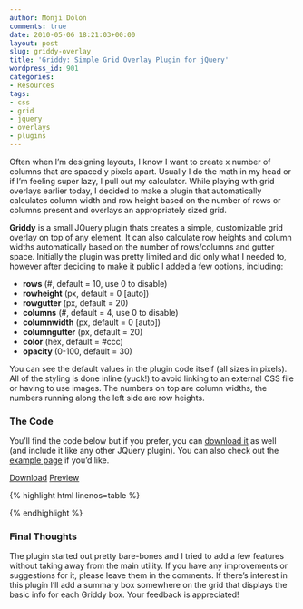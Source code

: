 ```yaml
---
author: Monji Dolon
comments: true
date: 2010-05-06 18:21:03+00:00
layout: post
slug: griddy-overlay
title: 'Griddy: Simple Grid Overlay Plugin for jQuery'
wordpress_id: 901
categories:
- Resources
tags:
- css
- grid
- jquery
- overlays
- plugins
---
```


Often when I’m designing layouts, I know I want to create x number of columns that are spaced y pixels apart. Usually I do the math in my head or if I’m feeling super lazy, I pull out my calculator. While playing with grid overlays earlier today, I decided to make a plugin that automatically calculates column width and row height based on the number of rows or columns present and overlays an appropriately sized grid.

**Griddy** is a small JQuery plugin thats creates a simple, customizable grid overlay on top of any element. It can also calculate row heights and column widths automatically based on the number of rows/columns and gutter space. Initially the plugin was pretty limited and did only what I needed to, however after deciding to make it public I added a few options, including:

* __rows__ (#, default = 10, use 0 to disable)
* __rowheight__ (px, default = 0 [auto])
* __rowgutter__ (px, default = 20)
* __columns__ (#, default = 4, use 0 to disable)
* __columnwidth__ (px, default = 0 [auto])
* __columngutter__ (px, default = 20)
* __color__ (hex, default = #ccc)
* __opacity__ (0-100, default = 30)

You can see the default values in the plugin code itself (all sizes in pixels). All of the styling is done inline (yuck!) to avoid linking to an external CSS file or having to use images. The numbers on top are column widths, the numbers running along the left side are row heights.

### The Code

You’ll find the code below but if you prefer, you can [download it](http://devgrow.com/griddy/griddy.js) as well (and include it like any other JQuery plugin). You can also check out the [example page](http://devgrow.com/griddy/) if you’d like.

<div class="download">
  <a href="http://devgrow.com/griddy/griddy.js" class="primary">Download</a>
  <a href="http://devgrow.com/griddy/" class="secondary">Preview</a>
</div>

{% highlight html linenos=table %}
<script type='text/javascript' src='http://ajax.googleapis.com/ajax/libs/jquery/1.4.1/jquery.min.js?ver=2.9.2'></script>
<script type='text/javascript'>
  $(document).ready(function(){
    $('body').griddy();
  });
  $.fn.griddy = function(options) {
    this.css('position','relative');
    var defaults = { rows: 10, rowheight: 0, rowgutter: 20, columns: 4, columnwidth: 0, columngutter: 20, color: '#ccc', opacity: 30 };
    var opts = $.extend(defaults, options); var o = $.meta ? $.extend({}, opts, $$.data()) : opts;
    var width = this.width(); var height = $(document).height();
    if(o.columnwidth == 0) o.columnwidth = Math.floor(width - ((o.columns-1)*o.columngutter))/o.columns;
    if(o.rowheight == 0) o.rowheight = Math.floor(height - ((o.rows-1)*o.rowgutter))/o.rows;
    this.prepend("<div class='griddy' style='display:none;overflow:hidden;position:absolute;left:0;top:0;width:100%;height:"+(height-20)+"px;'><div class='griddy-r' style='position:relative;width:100%;height:100%;display:block;overflow:hidden;'><div class='griddy-columns' style='position:absolute;top:0;left:0;width:100%;height:100%;'></div></div></div>");
    if(o.columns != 0){
      for ( var i = 0; i < o.columns; i++ ) { // columns
        if(i!=0) $('.griddy-r').append("<div style='width:"+o.columngutter+"px;display:inline;float:left;height:100%;'></div>");
        $('.griddy-r',this).append("<div style='width:"+o.columnwidth+"px;height:100%;display:block;float:left;text-align:center;position:relative;'><span style='background:#000;padding:5px;color:#fff;font-weight:bold;border:1px solid #fff;'>"+o.columnwidth+"px</span><div style='width:100%;height:100%;position:absolute;top:0;left:0;display:block;background:"+o.color+";opacity:"+(o.opacity/100)+";filter:alpha(opacity="+o.opacity+");'></div></div>");
      }
    }
    if(o.rows != 0){
      for ( var i = 0; i < o.rows; i++ ) { // rows
        if(i!=0) $('.griddy-columns').append("<div style='height:"+o.rowgutter+"px;display:block;float:left;width:100%;'></div>");
        $('.griddy-columns',this).append("<div style='height:"+o.rowheight+"px;width:100%;float:left;display:block;line-height:"+o.rowheight+"px;position:relative;'><span style='background:#000;padding:5px;color:#fff;font-weight:bold;border:1px solid #fff;'>"+o.rowheight+"px</span><div style='width:100%;height:100%;position:absolute;top:0;left:0;display:block;background:"+o.color+";opacity:"+(o.opacity/100)+";filter:alpha(opacity="+o.opacity+");'></div></div>");
      }
    }
    $('body').prepend("<span onclick=\"$('.griddy').toggle();return false;\" style='position:fixed;top:5px;right:5px;cursor:pointer;padding:5px;background:#000;color:#fff;font-weight:bold;font-size:18px;z-index:999;'>Toggle Griddy</span>");
  };
</script>
{% endhighlight %}

### Final Thoughts

The plugin started out pretty bare-bones and I tried to add a few features without taking away from the main utility. If you have any improvements or suggestions for it, please leave them in the comments. If there’s interest in this plugin I’ll add a summary box somewhere on the grid that displays the basic info for each Griddy box. Your feedback is appreciated!